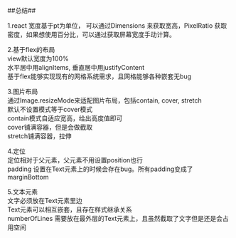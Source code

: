 ##总结##
         
1.react 宽度基于pt为单位， 可以通过Dimensions 来获取宽高，PixelRatio 获取密度，如果想使用百分比，可以通过获取屏幕宽度手动计算。
        
2.基于flex的布局          
view默认宽度为100%             
水平居中用alignItems, 垂直居中用justifyContent                
基于flex能够实现现有的网格系统需求，且网格能够各种嵌套无bug         
		
3.图片布局               
通过Image.resizeMode来适配图片布局，包括contain, cover, stretch        
默认不设置模式等于cover模式             
contain模式自适应宽高，给出高度值即可          
cover铺满容器，但是会做截取          
stretch铺满容器，拉伸                         
		
4.定位               
定位相对于父元素，父元素不用设置position也行                          
padding 设置在Text元素上的时候会存在bug。所有padding变成了marginBottom            
			
5.文本元素               
文字必须放在Text元素里边               
Text元素可以相互嵌套，且存在样式继承关系                      
numberOfLines 需要放在最外层的Text元素上，且虽然截取了文字但是还是会占用空间
